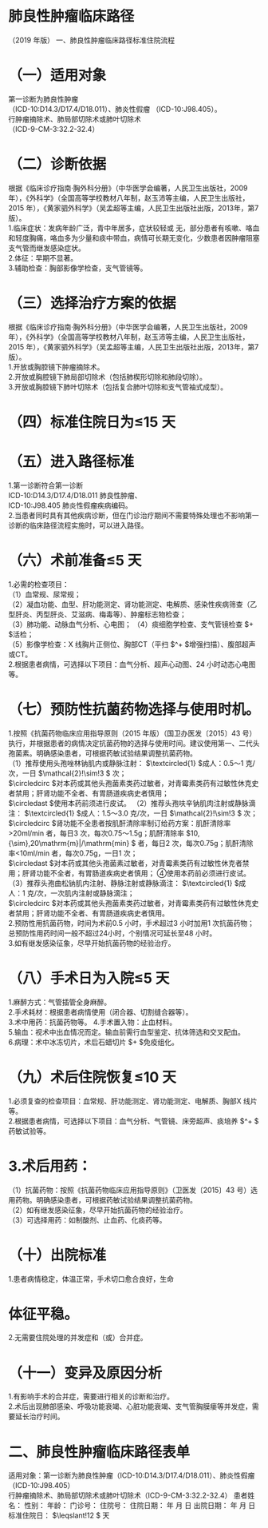 # 肺良性肿瘤临床路径  
（2019 年版） 一、肺良性肿瘤临床路径标准住院流程  
# （一）适用对象  
第一诊断为肺良性肿瘤  
（ICD-10:D14.3/D17.4/D18.011）、肺炎性假瘤
（ICD-10:J98.405）。  
行肿瘤摘除术、肺局部切除术或肺叶切除术  
（ICD-9-CM-3:32.2-32.4）  
# （二）诊断依据  
根据《临床诊疗指南·胸外科分册》（中华医学会编著，人民卫生出版社，2009 年），《外科学》（全国高等学校教材八年制，赵玉沛等主编，人民卫生出版社，2015 年），《黄家驷外科学》（吴孟超等主编，人民卫生出版社出版，2013年，第7 版）。  
1.临床症状：发病年龄广泛，青中年居多，症状较轻或 无，部分患者有咳嗽、咯血和轻度胸痛，咯血多为少量和痰中带血，病情可长期无变化，少数患者因肿瘤阻塞支气管而继发感染症状。  
2.体征：早期不显著。  
3.辅助检查：胸部影像学检查，支气管镜等。  
# （三）选择治疗方案的依据  
根据《临床诊疗指南·胸外科分册》（中华医学会编著，人民卫生出版社，2009 年），《外科学》（全国高等学校教材八年制，赵玉沛等主编，人民卫生出版社，2015 年），《黄家驷外科学》（吴孟超等主编，人民卫生出版社出版，2013年，第7 版）。  
1.开放或胸腔镜下肿瘤摘除术。  
2.开放或胸腔镜下肺局部切除术（包括肺楔形切除和肺段切除）。  
3.开放或胸腔镜下肺叶切除术（包括复合肺叶切除和支气管袖式成型）。  
# （四）标准住院日为≤15 天  
# （五）进入路径标准  
1.第一诊断符合第一诊断  
ICD-10:D14.3/D17.4/D18.011 肺良性肿瘤、  
ICD-10:J98.405 肺炎性假瘤疾病编码。  
2.当患者同时具有其他疾病诊断，但在门诊治疗期间不需要特殊处理也不影响第一诊断的临床路径流程实施时，可以进入路径。  
# （六）术前准备≤5 天  
1.必需的检查项目：  
（1）血常规、尿常规；  
（2）凝血功能、血型、肝功能测定、肾功能测定、电解质、感染性疾病筛查（乙型肝炎、丙型肝炎、艾滋病、梅毒等）、肿瘤标志物检查；  
（3）肺功能、动脉血气分析、心电图； （4）痰细胞学检查、支气管镜检查 $+ $活检；  
（5）影像学检查：X 线胸片正侧位、胸部CT（平扫 $^+ $增强扫描）、腹部超声或CT。  
2.根据患者病情，可选择以下项目：血气分析、超声心动图、24 小时动态心电图等。  
# （七）预防性抗菌药物选择与使用时机。  
1.按照《抗菌药物临床应用指导原则（2015 年版）（国卫办医发〔2015〕43 号）执行，并根据患者的病情决定抗菌药物的选择与使用时间。建议使用第一、二代头孢菌素。明确感染患者，可根据药敏试验结果调整抗菌药物。  
（1）推荐使用头孢唑林钠肌内或静脉注射： $\textcircled{1} $成人：0.5～1 克/次，一日 $\mathcal{2}\!\sim\!3 $ 次；  
$\circledcirc $对本药或其他头孢菌素类药过敏者，对青霉素类药有过敏性休克史者禁用；肝肾功能不全者、有胃肠道疾病史者慎用；  
$\circledast $使用本药前须进行皮试。 （2）推荐头孢呋辛钠肌肉注射或静脉滴注： $\textcircled{1} $成人：1.5～3.0 克/次，一日 $\mathcal{2}\!\sim\!3 $ 次；  
$\circledcirc $肾功能不全患者按肌酐清除率制订给药方案：肌酐清除率>20ml/min 者，每日3 次，每次0.75～1.5g；肌酐清除率 $10\,{\sim}\,20\mathrm{m}|/\mathrm{min} $ 者，每日2 次，每次0.75g；肌酐清除率<10ml/min 者，每次0.75g，一日1 次；  
$\circledast $对本药或其他头孢菌素过敏者，对青霉素类药有过敏性休克者禁用；肝肾功能不全者，有胃肠道疾病史者慎用； ④使用本药前必须进行皮试。  
（3）推荐头孢曲松钠肌内注射、静脉注射或静脉滴注： $\textcircled{1} $成人：1 克/次，一次肌内注射或静脉滴注；  
$\circledcirc $对本药或其他头孢菌素类药过敏者，对青霉素类药有过敏性休克史者禁用；肝肾功能不全者、有胃肠道疾病史者慎用。  
2.预防性用抗菌药物，时间为术前0.5 小时，手术超过3 小时加用1 次抗菌药物；总预防性用药时间一般不超过24小时，个别情况可延长至48 小时。  
3.如有继发感染征象，尽早开始抗菌药物的经验治疗。  
# （八）手术日为入院≤5 天  
1.麻醉方式：气管插管全身麻醉。  
2.手术耗材：根据患者病情使用（闭合器、切割缝合器等）。  
3.术中用药：抗菌药物等。 4.手术置入物：止血材料。  
5.输血：视术中出血情况而定。输血前需行血型鉴定、抗体筛选和交叉配血。  
6.病理：术中冰冻切片，术后石蜡切片 $+ $免疫组化。  
# （九）术后住院恢复≤10 天  
1.必须复查的检查项目：血常规、肝功能测定、肾功能测定、电解质、胸部X 线片等。  
2.根据患者病情，可选择以下项目：血气分析、气管镜、床旁超声、痰培养 $^+ $ 药敏试验等。  
# 3.术后用药：  
（1）抗菌药物：按照《抗菌药物临床应用指导原则》（卫医发〔2015〕43 号）选用药物。明确感染患者，可根据药敏试验结果调整抗菌药物。  
（2）如有继发感染征象，尽早开始抗菌药物的经验治疗。  
（3）可选择用药：如制酸剂、止血药、化痰药等。  
# （十）出院标准  
1.患者病情稳定，体温正常，手术切口愈合良好，生命  
# 体征平稳。  
2.无需要住院处理的并发症和（或）合并症。  
# （十一）变异及原因分析  
1.有影响手术的合并症，需要进行相关的诊断和治疗。  
2.术后出现肺部感染、呼吸功能衰竭、心脏功能衰竭、支气管胸膜瘘等并发症，需要延长治疗时间。  
# 二、肺良性肿瘤临床路径表单  
适用对象：第一诊断为肺良性肿瘤（ICD-10:D14.3/D17.4/D18.011）、肺炎性假瘤（ICD-10:J98.405）  
行肿瘤摘除术、肺局部切除术或肺叶切除术（ICD-9-CM-3:32.2-32.4） 患者姓名：         性别：       年龄：       门诊号：       住院号：       住院日期：    年   月   日  出院日期：    年   月   日  标准住院日： $\leqslant\!12 $ 天  
